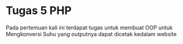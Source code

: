 # Tugas 5 PHP

Pada pertemuan kali ini terdapat tugas untuk membuat OOP untuk Mengkonversi Suhu yang outputnya dapat dicetak kedalam website
